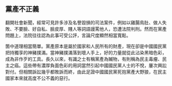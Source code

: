 ## 黨產不正義

翻開社會新聞，經常可見許多涉及名譽毀損的司法案件，例如以雞腸鳥肚、做人失敗、不要臉、好自私、臉皮厚、賤人等詞語謾罵他人，恐遭法院判刑。然而在黨產問題上，法院往往認為此事可受公評，言論尺度顯然相當寬鬆。

箇中道理相當簡單。黨產原本是屬於國家和人民所有的財產，現在卻是中國國民黨把持獨享的神豬撲滿。當神豬撲滿落到壞人手上，好的力量就從此沾染黑暗色彩，成為非作歹的工具。長久以來，有識之士有稱黨產為贓物，有則稱為民主毒瘤、民主之癌。這些帶有濃厚負面色彩的用詞當然引起中國國民黨人士的不悅，屢次興訟對付。但相關訴訟幾乎都敗訴而終，由此足證中國國民黨死抱黨產大野狼，在民主國家本來就高度不公不義的惡行。
